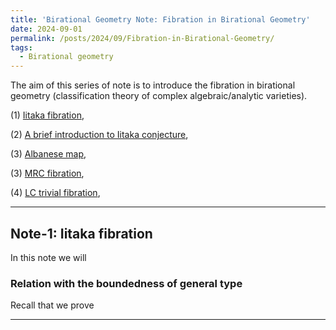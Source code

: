 ```yaml
---
title: 'Birational Geometry Note: Fibration in Birational Geometry'
date: 2024-09-01
permalink: /posts/2024/09/Fibration-in-Birational-Geometry/
tags:
  - Birational geometry
---
```


The aim of this series of note is to introduce the fibration in birational geometry (classification theory of complex algebraic/analytic varieties). 

(1) [Iitaka fibration](),

(2) [A brief introduction to Iitaka conjecture](),

(3) [Albanese map](),

(3) [MRC fibration](), 


(4) [LC trivial fibration](), 


---
## Note-1: Iitaka fibration

In this note we will

### Relation with the boundedness of general type
Recall that we prove 


---
